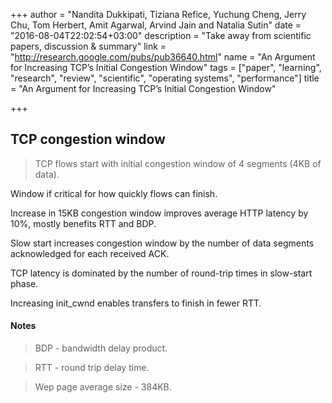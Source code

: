 +++
author = "Nandita Dukkipati, Tiziana Refice, Yuchung Cheng, Jerry Chu, Tom Herbert, Amit Agarwal, Arvind Jain and Natalia Sutin"
date = "2016-08-04T22:02:54+03:00"
description = "Take away from scientific papers, discussion & summary"
link = "http://research.google.com/pubs/pub36640.html"
name = "An Argument for Increasing TCP’s Initial Congestion Window"
tags = ["paper", "learning", "research", "review", "scientific", "operating systems", "performance"]
title = "An Argument for Increasing TCP’s Initial Congestion Window"

+++

## TCP congestion window

> TCP flows start with initial congestion window of 4 segments (4KB of data).

Window if critical for how quickly flows can finish. 

Increase in 15KB congestion window improves average HTTP latency by 10%, mostly benefits RTT and BDP.

Slow start increases congestion window by the number of data segments acknowledged for each received ACK.

TCP latency is dominated by the number of round-trip times in slow-start phase. 

Increasing init_cwnd enables transfers to finish in fewer RTT.

#### Notes

> BDP - bandwidth delay product.

> RTT - round trip delay time.

> Wep page average size - 384KB.
